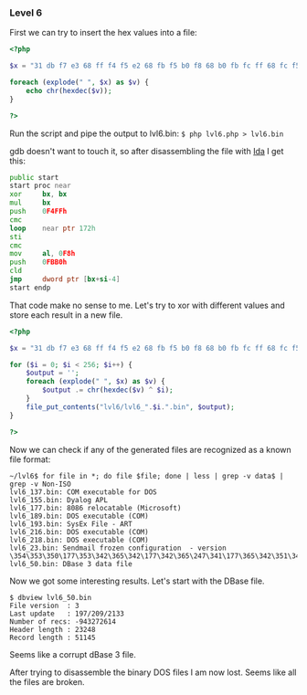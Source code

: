 ### Level 6

First we can try to insert the hex values into a file:

```php
<?php

$x = "31 db f7 e3 68 ff f4 f5 e2 68 fb f5 b0 f8 68 b0 fb fc ff 68 fc f5 e2 f5 68 f5 e2 b0 f6 68 e2 f5 fe f7 68 c6 f9 b0 e4 b9 90 90 90 90 31 0c 04 04 04 3c 1c 75 f7 89 e1 31 c0 b0 04 b2 1c cd 80 b0 01 cd 80";

foreach (explode(" ", $x) as $v) {
    echo chr(hexdec($v));
}

?>
```

Run the script and pipe the output to lvl6.bin:
`$ php lvl6.php > lvl6.bin`

gdb doesn't want to touch it, so after disassembling the file with [Ida](https://www.hex-rays.com/products/ida/support/download_freeware.shtml "Ida") I get this:

```asm
public start
start proc near
xor     bx, bx
mul     bx
push    0F4FFh
cmc
loop    near ptr 172h
sti
cmc
mov     al, 0F8h
push    0FBB0h
cld
jmp     dword ptr [bx+si-4]
start endp
```

That code make no sense to me.
Let's try to xor with different values and store each result in a new file.

```php
<?php

$x = "31 db f7 e3 68 ff f4 f5 e2 68 fb f5 b0 f8 68 b0 fb fc ff 68 fc f5 e2 f5 68 f5 e2 b0 f6 68 e2 f5 fe f7 68 c6 f9 b0 e4 b9 90 90 90 90 31 0c 04 04 04 3c 1c 75 f7 89 e1 31 c0 b0 04 b2 1c cd 80 b0 01 cd 80";

for ($i = 0; $i < 256; $i++) {
    $output = '';
    foreach (explode(" ", $x) as $v) {
        $output .= chr(hexdec($v) ^ $i);
    }
    file_put_contents("lvl6/lvl6_".$i.".bin", $output);
}

?>
```

Now we can check if any of the generated files are recognized as a known file format:
```
~/lvl6$ for file in *; do file $file; done | less | grep -v data$ | grep -v Non-ISO
lvl6_137.bin: COM executable for DOS
lvl6_155.bin: Dyalog APL
lvl6_177.bin: 8086 relocatable (Microsoft)
lvl6_189.bin: DOS executable (COM)
lvl6_193.bin: SysEx File - ART
lvl6_216.bin: DOS executable (COM)
lvl6_218.bin: DOS executable (COM)
lvl6_23.bin: Sendmail frozen configuration  - version \354\353\350\177\353\342\365\342\177\342\365\247\341\177\365\342\351\340\177\321\356\247\363\256\207\207\207\207&\033\023\023\023+\013b\340\236\366&\327\247\023\245\013\332\227\247\026\332\227
lvl6_50.bin: DBase 3 data file

```

Now we got some interesting results. Let's start with the DBase file.

```
$ dbview lvl6_50.bin
File version  : 3
Last update   : 197/209/2133
Number of recs: -943272614
Header length : 23248
Record length : 51145
```

Seems like a corrupt dBase 3 file.

After trying to disassemble the binary DOS files I am now lost. Seems like all the files are broken.
